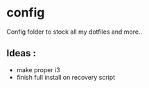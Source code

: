 # config
Config folder to stock all my dotfiles and more..<br>
## Ideas : 
- make proper i3 
- finish full install on recovery script

